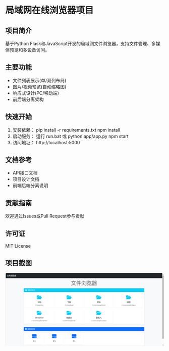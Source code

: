 # 局域网在线浏览器项目
## 项目简介
基于Python Flask和JavaScript开发的局域网文件浏览器，支持文件管理、多媒体预览和多设备访问。

## 主要功能
- 文件列表展示(单/双列布局)
- 图片/视频预览(自动缩略图)
- 响应式设计(PC/移动端)
- 前后端分离架构
## 快速开始
1. 安装依赖：
   pip install -r requirements.txt
   npm install
2. 启动服务：
    运行 run.bat
    或
        python app/app.py
        npm start
3. 访问地址： http://localhost:5000

## 文档参考
- API接口文档
- 项目设计文档
- 前端后端分离说明

## 贡献指南
欢迎通过Issues或Pull Request参与贡献

## 许可证
MIT License

## 项目截图
![首页预览](./Resource/首页截图.png)

